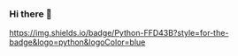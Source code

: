 ### Hi there 👋

https://img.shields.io/badge/Python-FFD43B?style=for-the-badge&logo=python&logoColor=blue
